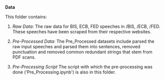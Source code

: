 **Data**

This folder contains: 
1. *Raw Data*: The raw data for BIS, ECB, FED speeches in /BIS, /ECB, /FED. These speeches have been scraped from their respective websites. 

2. *Pre-Processed Data*: The Pre_Processed datasets include parsed the raw input speeches and parsed them into sentences, removed punctuation and removed common redundant strings that stem from PDF scans.

3. *Pre-Processing Script* The script with which the pre-processing was done ('Pre_Processing.ipynb') is also in this folder. 
